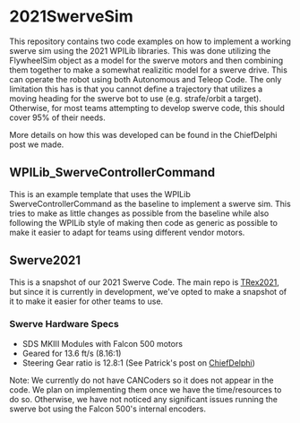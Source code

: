 # 2021SwerveSim
This repository contains two code examples on how to implement a working swerve sim using the 2021 WPILib libraries. This was done utilizing the FlywheelSim object as a model for the swerve motors and then combining them together to make a somewhat realizitic model for a swerve drive. This can operate the robot using both Autonomous and Teleop Code. The only limitation this has is that you cannot define a trajectory that utilizes a moving heading for the swerve bot to use (e.g. strafe/orbit a target). Otherwise, for most teams attempting to develop swerve code, this should cover 95% of their needs.

More details on how this was developed can be found in the ChiefDelphi post we made.

## WPILib_SwerveControllerCommand
This is an example template that uses the WPILib SwerveControllerCommand as the baseline to implement a swerve sim. This tries to make as little changes as possible from the baseline while also following the WPILib style of making then code as generic as possible to make it easier to adapt for teams using different vendor motors.

## Swerve2021
This is a snapshot of our 2021 Swerve Code. The main repo is [TRex2021](https://github.com/4201VitruvianBots/TRex2021), but since it is currently in development, we've opted to make a snapshot of it to make it easier for other teams to use.

### Swerve Hardware Specs
* SDS MKIII Modules with Falcon 500 motors
* Geared for 13.6 ft/s (8.16:1)
* Steering Gear ratio is 12.8:1 (See Patrick's post on [ChiefDelphi](https://www.chiefdelphi.com/t/sds-mk3-swerve-module/388331/60))

Note: We currently do not have CANCoders so it does not appear in the code. We plan on implementing them once we have the time/resources to do so. Otherwise, we have not noticed any significant issues running the swerve bot using the Falcon 500's internal encoders.
